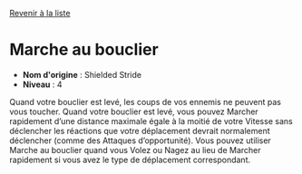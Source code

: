 [Revenir à la liste](list.md)

# Marche au bouclier

 * **Nom d'origine** : Shielded Stride
 * **Niveau** : 4


<p>Quand votre bouclier est levé, les coups de vos ennemis ne peuvent pas vous toucher. Quand votre bouclier est levé, vous pouvez Marcher rapidement d’une distance maximale égale à la moitié de votre Vitesse sans déclencher les réactions que votre déplacement devrait normalement déclencher (comme des Attaques d’opportunité). Vous pouvez utiliser Marche au bouclier quand vous Volez ou Nagez au lieu de Marcher rapidement si vous avez le type de déplacement correspondant.</p>